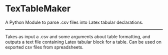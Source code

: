 TexTableMaker
=============
A Python Module to parse .csv files into Latex tabular declarations.
********************************************************************
Takes as input a .csv and some arguments about table formatting, and outputs a text file containing Latex tabular block 
for a table. Can be used on exported csv files from spreadsheets.

